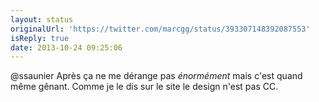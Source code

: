 ```yaml
---
layout: status
originalUrl: 'https://twitter.com/marcgg/status/393307148392087553'
isReply: true
date: 2013-10-24 09:25:06
---
```


@ssaunier Après ça ne me dérange pas _énormément_ mais c'est quand même gênant. Comme je le dis sur le site le design n'est pas CC.
